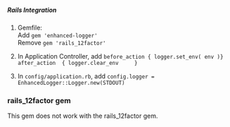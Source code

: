 ##### Rails Integration

1. Gemfile:   
    Add `gem 'enhanced-logger'`  
    Remove `gem 'rails_12factor'`

2. In Application Controller, add
     `before_action { logger.set_env( env )}  `
     `after_action  { logger.clear_env     }`

3. In `config/application.rb`, add
    `config.logger = EnhancedLogger::Logger.new(STDOUT)`

### rails_12factor gem

This gem does not work with the rails_12factor gem. 

